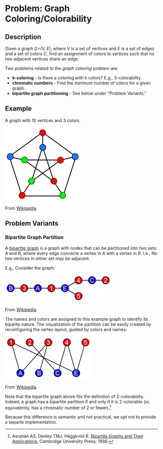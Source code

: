 # Problem: Graph Coloring/Colorability

## Description

Given a graph *G=(V, E)*, where *V* is a set of vertices and *E* is a set of edges and a set of colors *C*, find an assignment of colors to vertices such that no two adjacent vertices share an edge.

Two problems related to the *graph coloring* problem are:
* **k-coloring** - Is there a coloring with *k* colors? E.g., 3-colorability.
* **chromatic numbers** - Find the *minimum* number of colors for a given graph.
* **bipartite graph partitioning** - See below under "Problem Variants."

## Example
A graph with 10 vertices and 3 colors.

![3 Colors](images/Petersen_graph_3-coloring.svg.png)

From [Wikipedia](https://en.wikipedia.org/wiki/Graph_coloring).

## Problem Variants

### Bipartite Graph Partition
A [bipartite graph](https://en.wikipedia.org/wiki/Bipartite_graph) is a graph with nodes that can be partitioned into two sets: *A* and *B*, where every edge connects a vertex in *A* with a vertex in *B*. I.e., No two vertices in either set may be adjacent.

E.g., Consider the graph:

![Bipartite Graph](images/Simple_bipartite_graph_line_bg.png)

From [Wikipedia](https://en.wikipedia.org/wiki/Bipartite_graph).

The names and colors are assigned to this example graph to identify its biparite nature. The visualization of the partition can be easily created by reconfiguring the vertex layout, guided by colors and names:

![Bipartite Graph](images/Simple_bipartite_graph_bg.png)

From [Wikipedia](https://en.wikipedia.org/wiki/Bipartite_graph).

Note that the bipartite graph above fits the definition of 2-colorability. Indeed, a graph has a bipartite partition if and only if it is 2-colorable (or, equivalently, has a chromatic number of 2 or fewer).[^1]

Because this difference is semantic and not practical, we opt not to provide a separte implementation.

[^1]: Asratian AS, Denley TMJ, Häggkvist R. [Bipartite Graphs and Their Applications.](https://archive.org/details/bipartitegraphst0000asra/page/n3/mode/2up?view=theater&ui=embed&wrapper=false) Cambridge University Press; 1998.
